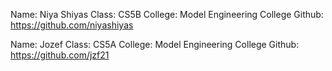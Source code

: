 Name: Niya Shiyas
Class: CS5B
College: Model Engineering College
Github: https://github.com/niyashiyas

Name: Jozef
Class: CS5A
College: Model Engineering College
Github: https://github.com/jzf21